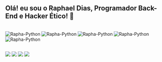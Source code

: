 ## Olá! eu sou o Raphael Dias, Programador Back-End e Hacker Ético! 👋

<div style="display: inline_block"><br>
   <img align="center" alt="Rapha-Python" src="https://img.shields.io/badge/MySQL-00000F?style=for-the-badge&logo=mysql&logoColor=white">
  <img align="center" alt="Rapha-Python" src="https://img.shields.io/badge/SQLite-07405E?style=for-the-badge&logo=sqlite&logoColor=white">
  <img align="center" alt="Rapha-Python" src="https://img.shields.io/badge/Python-3776AB?style=for-the-badge&logo=python&logoColor=white">
  <img align="center" alt="Rapha-Python" src="https://img.shields.io/badge/Django-092E20?style=for-the-badge&logo=django&logoColor=white">
  <img align="center" alt="Rapha-Python" src="https://img.shields.io/badge/JavaScript-323330?style=for-the-badge&logo=javascript&logoColor=F7DF1E">
  
</div>
  
  ##
 
<div> 
  <a href="https://instagram.com/raphaelldc" target="_blank"><img src="https://img.shields.io/badge/-Instagram-%23E4405F?style=for-the-badge&logo=instagram&logoColor=white" target="_blank"></a>
 <a href="https://discord.gg/zaDGE5QEvf" target="_blank"><img src="https://img.shields.io/badge/Discord-7289DA?style=for-the-badge&logo=discord&logoColor=white" target="_blank"></a> 
  <a href = "mailto:rphldev@gmail.com"><img src="https://img.shields.io/badge/-Gmail-%23333?style=for-the-badge&logo=gmail&logoColor=white" target="_blank"></a>
  <a href="https://www.linkedin.com/in/raphael-dias-380761135/" target="_blank"><img src="https://img.shields.io/badge/-LinkedIn-%230077B5?style=for-the-badge&logo=linkedin&logoColor=white" target="_blank"></a> 
  
</div>
